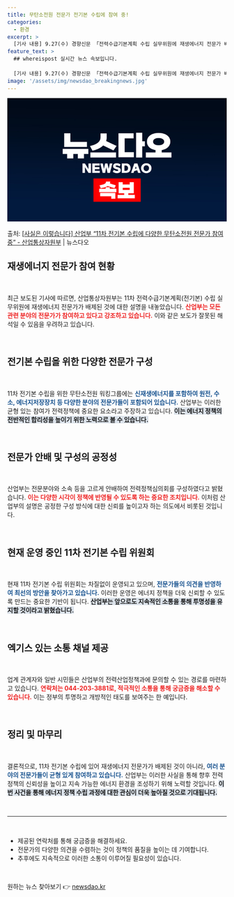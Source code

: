 ```yaml
---
title: 무탄소전원 전문가 전기본 수립에 참여 중!
categories:
  - 환경
excerpt: >
  [기사 내용] 9.27(수) 경향신문 「전력수급기본계획 수립 실무위원에 재생에너지 전문가 배제」에서는 11차…
feature_text: >
  ## whereispost 실시간 뉴스 속보입니다.

  [기사 내용] 9.27(수) 경향신문 「전력수급기본계획 수립 실무위원에 재생에너지 전문가 배제」에서는 11차…
image: '/assets/img/newsdao_breakingnews.jpg'
---
```


![뉴스다오 속보](/assets/img/newsdao_breakingnews.jpg)

<p>출처: <a href="https://newsdao.kr/2071" rel="dofollow">[사실은 이렇습니다] 산업부 “11차 전기본 수립에 다양한 무탄소전원 전문가 참여 중” - 산업통상자원부</a> | 뉴스다오</p>

<h2 data-ke-size="size26">재생에너지 전문가 참여 현황</h2>

<p data-ke-size="size16">&nbsp;</p>

최근 보도된 기사에 따르면, 산업통상자원부는 11차 전력수급기본계획(전기본) 수립 실무위원에 재생에너지 전문가가 배제된 것에 대한 설명을 내놓았습니다. <b><span style="color: #ee2323;">산업부는 모든 관련 분야의 전문가가 참여하고 있다고 강조하고 있습니다.</span></b> 이와 같은 보도가 잘못된 해석일 수 있음을 우려하고 있습니다. 

<p data-ke-size="size16">&nbsp;</p>

<h2 data-ke-size="size26">전기본 수립을 위한 다양한 전문가 구성</h2>

<p data-ke-size="size16">&nbsp;</p>

11차 전기본 수립을 위한 무탄소전원 워킹그룹에는 <b><span style="color: #1a5490;">신재생에너지를 포함하여 원전, 수소, 에너지저장장치 등 다양한 분야의 전문가들이 포함되어 있습니다.</span></b> 산업부는 이러한 균형 있는 참여가 전력정책에 중요한 요소라고 주장하고 있습니다. <b><span style="background-color: #21538527;">이는 에너지 정책의 전반적인 합리성을 높이기 위한 노력으로 볼 수 있습니다.</span></b>

<p data-ke-size="size16">&nbsp;</p>

<h2 data-ke-size="size26">전문가 안배 및 구성의 공정성</h2>

<p data-ke-size="size16">&nbsp;</p>

산업부는 전문분야와 소속 등을 고르게 안배하여 전력정책심의회를 구성하였다고 밝혔습니다. <b><span style="color: #ee2323;">이는 다양한 시각이 정책에 반영될 수 있도록 하는 중요한 조치입니다.</span></b> 이처럼 산업부의 설명은 공정한 구성 방식에 대한 신뢰를 높이고자 하는 의도에서 비롯된 것입니다.

<p data-ke-size="size16">&nbsp;</p>

<h2 data-ke-size="size26">현재 운영 중인 11차 전기본 수립 위원회</h2>

<p data-ke-size="size16">&nbsp;</p>

현재 11차 전기본 수립 위원회는 차질없이 운영되고 있으며, <b><span style="color: #1a5490;">전문가들의 의견을 반영하여 최선의 방안을 찾아가고 있습니다.</span></b> 이러한 운영은 에너지 정책을 더욱 신뢰할 수 있도록 만드는 중요한 기반이 됩니다. <b><span style="background-color: #21538527;">산업부는 앞으로도 지속적인 소통을 통해 투명성을 유지할 것이라고 밝혔습니다.</span></b>

<p data-ke-size="size16">&nbsp;</p>

<h2 data-ke-size="size26">엑기스 있는 소통 채널 제공</h2>

<p data-ke-size="size16">&nbsp;</p>

업계 관계자와 일반 시민들은 산업부의 전력산업정책과에 문의할 수 있는 경로를 마련하고 있습니다. <b><span style="color: #ee2323;">연락처는 044-203-3881로, 적극적인 소통을 통해 궁금증을 해소할 수 있습니다.</span></b> 이는 정부의 투명하고 개방적인 태도를 보여주는 한 예입니다.

<p data-ke-size="size16">&nbsp;</p>

<h2 data-ke-size="size26">정리 및 마무리</h2>

<p data-ke-size="size16">&nbsp;</p>

결론적으로, 11차 전기본 수립에 있어 재생에너지 전문가가 배제된 것이 아니라, <b><span style="color: #1a5490;">여러 분야의 전문가들이 균형 있게 참여하고 있습니다.</span></b> 산업부는 이러한 사실을 통해 향후 전력정책의 신뢰성을 높이고 지속 가능한 에너지 환경을 조성하기 위해 노력할 것입니다. <b><span style="background-color: #21538527;">이번 사건을 통해 에너지 정책 수립 과정에 대한 관심이 더욱 높아질 것으로 기대됩니다.</span></b>

<p data-ke-size="size16">&nbsp;</p>

<hr>

<p data-ke-size="size16">&nbsp;</p>

<ul>
    <li>제공된 연락처를 통해 궁금증을 해결하세요.</li>
    <li>전문가의 다양한 의견을 수렴하는 것이 정책의 품질을 높이는 데 기여합니다.</li>
    <li>추후에도 지속적으로 이러한 소통이 이루어질 필요성이 있습니다.</li>
</ul>

<p data-ke-size="size16">&nbsp;</p> 

원하는 뉴스 찾아보기 👉 <a href="https://newsdao.kr" rel="dofollow">newsdao.kr</a>


